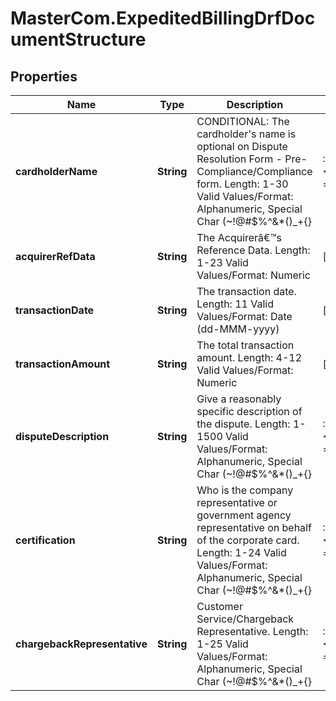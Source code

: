 # MasterCom.ExpeditedBillingDrfDocumentStructure

## Properties

Name | Type | Description | Notes
------------ | ------------- | ------------- | -------------
**cardholderName** | **String** | CONDITIONAL: The cardholder&#39;s name is optional on Dispute Resolution Form - Pre-Compliance/Compliance form.   Length: 1-30   Valid Values/Format: Alphanumeric, Special Char (~!@#$%^&amp;*()_+{}|:\&quot;&lt;&gt;?,./;&#39;[]-&#x3D;) | [optional] 
**acquirerRefData** | **String** | The Acquirerâ€™s Reference Data.   Length: 1-23   Valid Values/Format: Numeric | [optional] 
**transactionDate** | **String** | The transaction date.   Length: 11   Valid Values/Format: Date (dd-MMM-yyyy) | [optional] 
**transactionAmount** | **String** | The total transaction amount.   Length: 4-12   Valid Values/Format: Numeric | [optional] 
**disputeDescription** | **String** | Give a reasonably specific description of the dispute.   Length: 1-1500   Valid Values/Format: Alphanumeric, Special Char (~!@#$%^&amp;*()_+{}|:\&quot;&lt;&gt;?,./;&#39;[]-&#x3D;) | [optional] 
**certification** | **String** | Who is the company representative or government agency representative on behalf of the corporate card.   Length: 1-24   Valid Values/Format: Alphanumeric, Special Char (~!@#$%^&amp;*()_+{}|:\&quot;&lt;&gt;?,./;&#39;[]-&#x3D;) | [optional] 
**chargebackRepresentative** | **String** | Customer Service/Chargeback Representative.   Length: 1-25   Valid Values/Format: Alphanumeric, Special Char (~!@#$%^&amp;*()_+{}|:\&quot;&lt;&gt;?,./;&#39;[]-&#x3D;) | [optional] 


